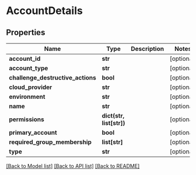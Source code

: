 # AccountDetails

## Properties
Name | Type | Description | Notes
------------ | ------------- | ------------- | -------------
**account_id** | **str** |  | [optional] 
**account_type** | **str** |  | [optional] 
**challenge_destructive_actions** | **bool** |  | [optional] 
**cloud_provider** | **str** |  | [optional] 
**environment** | **str** |  | [optional] 
**name** | **str** |  | [optional] 
**permissions** | **dict(str, list[str])** |  | [optional] 
**primary_account** | **bool** |  | [optional] 
**required_group_membership** | **list[str]** |  | [optional] 
**type** | **str** |  | [optional] 

[[Back to Model list]](../README.md#documentation-for-models) [[Back to API list]](../README.md#documentation-for-api-endpoints) [[Back to README]](../README.md)



